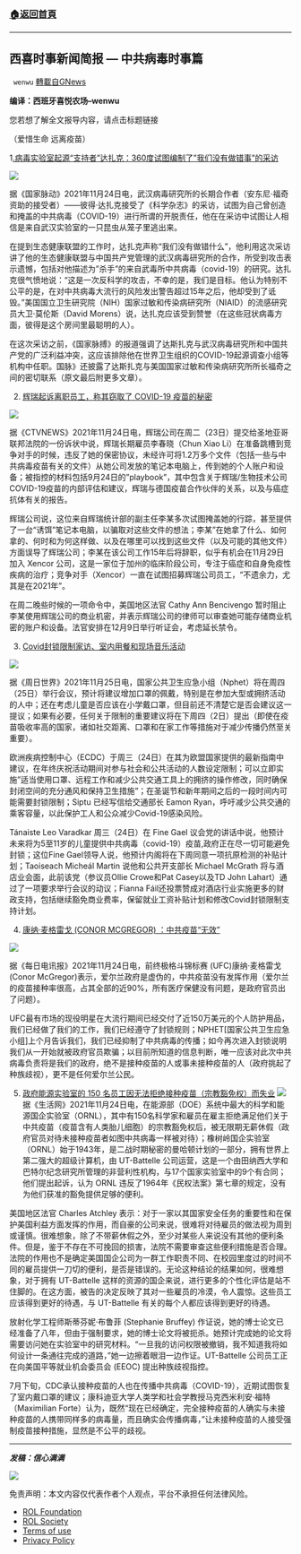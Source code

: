 ###  [:house:返回首頁](https://github.com/ourhimalayas/txt)
---


## 西喜时事新闻简报 — 中共病毒时事篇
` wenwu` [轉載自GNews](https://gnews.org/zh-hans/1697155/)

**编译：西班牙喜悦农场–wenwu**

您若想了解全文报导内容，请点击标题链接

（爱惜生命 远离疫苗）

1[.病毒实验室起源“支持者”达扎克：360度试图编制了”我们没有做错事”的采访](https://thenationalpulse.com/news/insect-escapes-cage-during-daszak-interview/)

![](https://assets.gnews.org/wp-content/uploads/2021/11/tempsnip67.png)

据《国家脉动》2021年11月24日电，武汉病毒研究所的长期合作者（安东尼·福奇资助的接受者）——彼得·达扎克接受了《科学杂志》的采访，试图为自己曾创造和掩盖的中共病毒（COVID-19）进行所谓的开脱责任，他在在采访中试图让人相信是来自武汉实验室的一只昆虫从笼子里逃出来。

在提到生态健康联盟的工作时，达扎克声称“我们没有做错什么”，他利用这次采访讲了他的生态健康联盟与中国共产党管理的武汉病毒研究所的合作，所受到攻击表示遗憾，包括对他描述为”杀手”的来自武毒所中共病毒（covid-19）的研究。达扎克很气愤地说：“这是一次反科学的攻击，不幸的是，我们是目标。他认为特别不公平的是，在对中共病毒大流行的风险发出警告超过15年之后，他却受到了诋毁。”美国国立卫生研究院（NIH）国家过敏和传染病研究所（NIAID）的流感研究员大卫·莫伦斯（David Morens）说，达扎克应该受到赞誉（在这些冠状病毒方面，彼得是这个房间里最聪明的人）。

在这次采访之前，《国家脉搏》的报道强调了达斯扎克与武汉病毒研究所和中国共产党的广泛利益冲突，这应该排除他在世界卫生组织的COVID-19起源调查小组等机构中任职。国脉》还披露了达斯扎克与美国国家过敏和传染病研究所所长福奇之间的密切联系（原文最后附更多文章）。

2. [辉瑞起诉离职员工，称其窃取了 COVID-19 疫苗的秘密](https://www.ctvnews.ca/health/coronavirus/pfizer-sues-departing-employee-it-says-stole-covid-19-vaccine-secrets-1.5680347)

![](https://assets.gnews.org/wp-content/uploads/2021/11/tempsnip68.png)

据《CTVNEWS》2021年11月24日电，辉瑞公司在周二（23日）提交给圣地亚哥联邦法院的一份诉状中说，辉瑞长期雇员李春晓（Chun Xiao Li）在准备跳槽到竞争对手的时候，违反了她的保密协议，未经许可将1.2万多个文件（包括一些与中共病毒疫苗有关的文件）从她公司发放的笔记本电脑上，传到她的个人账户和设备；被指控的材料包括9月24日的”playbook”，其中包含关于辉瑞/生物技术公司COVID-19疫苗的内部评估和建议，辉瑞与德国疫苗合作伙伴的关系，以及与癌症抗体有关的报告。

辉瑞公司说，这位来自辉瑞统计部的副主任李某多次试图掩盖她的行踪，甚至提供了一台“诱饵”笔记本电脑，以骗取对这些文件的想法；李某”在她拿了什么、如何拿的、何时和为何这样做、以及在哪里可以找到这些文件（以及可能的其他文件）方面误导了辉瑞公司；李某在该公司工作15年后将辞职，似乎有机会在11月29日加入 Xencor 公司，这是一家位于加州的临床阶段公司，专注于癌症和自身免疫性疾病的治疗；竞争对手（Xencor）一直在试图招募辉瑞公司员工，“不遗余力，尤其是在2021年”。

在周二晚些时候的一项命令中，美国地区法官 Cathy Ann Bencivengo 暂时阻止李某使用辉瑞公司的商业机密，并表示辉瑞公司的律师可以审查她可能存储商业机密的账户和设备。法官安排在12月9日举行听证会，考虑延长禁令。

3. [Covid封锁限制家访、室内用餐和现场音乐活动](https://www.sundayworld.com/news/irish-news/covid-restrictions-on-home-visits-indoor-dining-and-live-music-events-are-possible-41087438.html)

![](https://assets.gnews.org/wp-content/uploads/2021/11/tempsnip69.png)

据《周日世界》2021年11月25日电，国家公共卫生应急小组（Nphet）将在周四（25日）举行会议，预计将建议增加口罩的佩戴，特别是在参加大型或拥挤活动的人中；还在考虑儿童是否应该在小学戴口罩，但目前还不清楚它是否会建议这一提议；如果有必要，任何关于限制的重要建议将在下周四（2日）提出（即使在疫苗吸收率高的国家，诸如社交距离、口罩和在家工作等措施对于减少传播仍然至关重要）。

欧洲疾病控制中心（ECDC）于周三（24日）在其为欧盟国家提供的最新指南中建议，在年终庆祝活动期间对参与社会和公共活动的人数设定限制；可以立即实施”适当使用口罩、远程工作和减少公共交通工具上的拥挤的操作修改，同时确保封闭空间的充分通风和保持卫生措施”；在圣诞节和新年期间之后的一段时间内可能需要封锁限制；Siptu 已经写信给交通部长 Eamon Ryan，呼吁减少公共交通的乘客容量，以此保护工人和公众减少Covid-19感染风险。

Tánaiste Leo Varadkar 周三（24日）在 Fine Gael 议会党的讲话中说，他预计未来将为5至11岁的儿童提供中共病毒（covid-19）疫苗,政府正在尽一切可能避免封锁；这位Fine Gael领导人说，他预计内阁将在下周同意一项抗原检测的补贴计划；Taoiseach Micheál Martin 说他和公共开支部长 Michael McGrath 将与酒店业会面，此前该党（参议员Ollie Crowe和Pat Casey以及TD John Lahart）通过了一项要求举行会议的动议；Fianna Fáil还投票赞成对酒店行业实施更多的财政支持，包括继续豁免商业费率，保留就业工资补贴计划和修改Covid封锁限制支持计划。

4. [康纳·麦格雷戈 (CONOR MCGREGOR) ：中共疫苗“无效”](https://dailytelegraph.co.nz/covid-19/more-cases-than-ever-covid-vaccines-have-not-worked-claims-conor-mcgregor/)

![](https://assets.gnews.org/wp-content/uploads/2021/11/tempsnip71.png)

据《每日电讯报》2021年11月24日电，前终极格斗锦标赛 (UFC)康纳·麦格雷戈(Conor McGregor)表示，爱尔兰政府是虚伪的，中共疫苗没有发挥作用（爱尔兰的疫苗接种率很高，占其全部的近90%，所有医疗保健没有问题，是政府官员出了问题）。

UFC最有市场的现役明星在大流行期间已经交付了近150万美元的个人防护用品，我们已经做了我们的工作，我们已经遵守了封锁规则；NPHET[国家公共卫生应急小组]上个月告诉我们，我们已经抑制了中共病毒的传播；如今再次进入封锁说明我们从一开始就被政府官员欺骗；以目前所知道的信息判断，唯一应该对此次中共病毒负责将是我们的政府，绝不是接种疫苗的人或事未接种疫苗的人（政府挑起了种族歧视），更不是任何爱尔兰公民。

5. [政府能源实验室的 150 名员工因无法拒绝接种疫苗（宗教豁免权）而失业](https://www.lifesitenews.com/news/150-employees-out-of-work-after-govt-energy-lab-refuses-to-recognize-religious-objections-to-covid-shots/)
![](https://assets.gnews.org/wp-content/uploads/2021/11/tempsnip70.png)
据《生活网》2021年11月24日电，在能源部（DOE）系统中最大的科学和能源国企实验室（ORNL），其中有150名科学家和雇员在雇主拒绝满足他们关于中共疫苗（疫苗含有人类胎儿细胞）的宗教豁免权后，被无限期无薪休假（政府官员对待未接种疫苗者如图中共病毒一样被对待）；橡树岭国企实验室（ORNL）始于1943年，是二战时期秘密的曼哈顿计划的一部分，拥有世界上第二强大的超级计算机，由 UT-Battelle 公司运营，这是一个由田纳西大学和巴特尔纪念研究所管理的非营利性机构，与17个国家实验室中的9个有合同；他们提出起诉，认为 ORNL 违反了1964年《民权法案》第七章的规定，没有为他们获准的豁免提供足够的便利。

美国地区法官 Charles Atchley 表示：对于一家以其国家安全任务的重要性和在保护美国利益方面发挥的作用，而自豪的公司来说，很难将对待雇员的做法视为周到或谨慎。很难想象，除了不带薪休假之外，至少对某些人来说没有其他的便利条件。但是，鉴于不存在不可挽回的损害，法院不需要审查这些便利措施是否合理。法院的作用也不是确定美国国企公司为一群工作职责不同、在校园里度过的时间不同的雇员提供一刀切的便利，是否是错误的。无论这种结论的结果如何，很难想象，对于拥有 UT-Battelle 这样的资源的国企来说，进行更多的个性化评估是站不住脚的。在这方面，被告的决定反映了其对一些雇员的冷漠，令人震惊。这些员工应该得到更好的待遇，与 UT-Battelle 有关的每个人都应该得到更好的待遇。

放射化学工程师斯蒂芬妮·布鲁菲 (Stephanie Bruffey) 作证说，她的博士论文已经准备了八年，但由于强制要求，她的博士论文将被扼杀。她预计完成她的论文将需要访问她在实验室中的研究材料。“一旦我的访问权限被撤销，我不知道我将如何设计一条通往完成的道路，”她一边擦着眼泪一边作证。UT-Battelle 公司员工正在向美国平等就业机会委员会 (EEOC) 提出种族歧视指控。

7月下旬，CDC承认接种疫苗的人也在传播中共病毒（COVID-19），近期试图恢复了室内戴口罩的建议；康科迪亚大学人类学和社会学教授马克西米利安·福特（Maximilian Forte）认为，既然“现在已经确定，完全接种疫苗的人确实与未接种疫苗的人携带同样多的病毒量，而且确实会传播病毒，”让未接种疫苗的人接受强制疫苗接种措施，显然是不公平的歧视。

* * *

***发稿：信心满满***

![](https://assets.gnews.org/wp-content/uploads/2021/11/tempsnip132.png)



 

免责声明：本文内容仅代表作者个人观点，平台不承担任何法律风险。

- [ROL Foundation](https://rolfoundation.org/)
- [ROL Society](https://rolsociety.org/)
- [Terms of use](https://gnews.org/terms-of-use-3/)
- [Privacy Policy](https://gnews.org/privacy-policy/)
